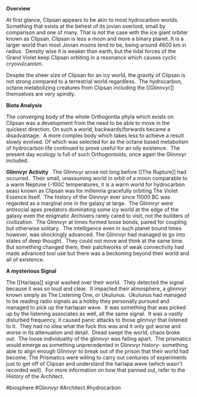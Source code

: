 **Overview**

At first glance, Clipsan appears to be akin to most hydrocarbon worlds.  Something that exists at the behest of its jovian overlord, small by comparison and one of many.  That is not the case with the ice giant orbiter known as Clipsan.  Clipsan is less a moon and more a binary planet.  It is a larger world than most Jovian moons tend to be, being around 4600 km in radius.  Density wise it is weaker than earth, but the tidal forces of the Grand Violet keep Clipsan orbiting in a resonance which causes cyclic cryovulcanism.  

Despite the sheer size of Clipsan for an icy world, the gravity of Clipsan is not strong compared to a terrestrial world regardless.  The hydrocarbon, octane metabolizing creatures from Clipsan including the [[Glinnvyr]] themselves are very spindly.  

**Biota Analysis**

The converging body of the whole Orthogontia phyla which exists on Clipsan was a development from the need to be able to move in the quickest direction.  On such a world, backwards/forwards became a disadvantage.  A more complex body which takes less to achieve a result slowly evolved.  Of which was selected for as the octane based metabolism of hydrocarbon life continued to prove useful for an oily existence.  The present day ecology is full of such Orthogontoids, once again the Glinnvyr included.

**Glinnvyr Activity**
 
The Glinnvyr arose not long before [[The Rupture]] had occurred.  Their small, unassuming world in orbit of a moon comparable to a warm Neptune (-100C temperatures, it is a warm world for hydrocarbon seas) known as Clipsan was for millennia gracefully orbiting The Violet Essence itself.  The history of the Glinnvyr ever since 11000 BC was regarded as a marginal one in the galaxy at large.  The Glinnvyr were antisocial apex predators dominating some icy world at the edge of the galaxy even the enigmatic Archivers rarely cared to visit, not the builders of civilization.  The Glinnvyr at times formed loose bonds, paired for coupling but otherwise solitary.  The intelligence even in such planet bound times however, was shockingly advanced.  The Glinnvyr had managed to go into states of deep thought.  They could not move and think at the same time.  But something changed them, their patchworks of weak connectivity had made advanced tool use but there was a beckoning beyond their world and all of existence.  

**A mysterious Signal**

The [[Harlapa]] signal washed over their world.  They detected the signal because it was so loud and clear.  It impacted their atmosphere, a glinnvyr known simply as The Listening One, or Ukulunus.  Ukulunus had managed to be reading radio signals as a hobby they personally pursued and managed to pick up the harlapan wave.  It was something that was picked up by the listening associates as well, all the same signal.  It was a vastly disturbed frequency, it caused panic attacks to those glinnvyr that listened to it.  They had no idea what the fuck this was and it only got worse and worse in its attenuation and detail.  Dread swept the world, chaos broke out.  The loose individuality of the glinnvyr was falling apart.  The prismatics would emerge as something unprecedented in Glinnvyr history- something able to align enough Glinnvyr to break out of the prison that their world had become.  The Prismatics were willing to carry out centuries of experiments just to get off of Clipsan and understand the harlapa wave (which wasn't recorded well).  For more information on how that panned out, refer to the History of the Architect.  

#biosphere 
#Glinnvyr 
#Architect 
#hydrocarbon 